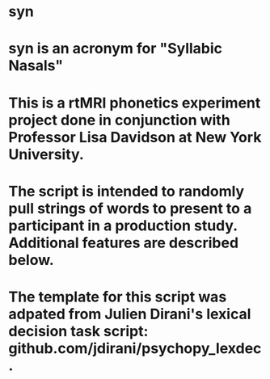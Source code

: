 # syn

# syn is an acronym for "Syllabic Nasals"

# This is a rtMRI phonetics experiment project done in conjunction with Professor Lisa Davidson at New York University.

# The script is intended to randomly pull strings of words to present to a participant in a production study. Additional features are described below.

# The template for this script was adpated from Julien Dirani's lexical decision task script: github.com/jdirani/psychopy_lexdec.
